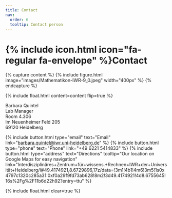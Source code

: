 ```yaml
---
title: Contact
nav:
  order: 6
  tooltip: Contact person
---
```


# {% include icon.html icon="fa-regular fa-envelope" %}Contact



{% capture content %}
{%
  include figure.html
  image="images/Mathematikon-IWR-9_0.jpeg"
  width="400px"
%}
{% endcapture %}

{%
  include float.html
  content=content
  flip=true
%}

Barbara Quintel<br>
Lab Manager<br>
Room 4.306<br>
Im Neuenheimer Feld 205<br>
69120 Heidelberg<br>

{%
  include button.html
  type="email"
  text="Email"
  link="barbara.quintel@iwr.uni-heidelberg.de"
%}
{%
  include button.html
  type="phone"
  text="Phone"
  link="+49 6221 5414833"
%}
{%
  include button.html
  type="address"
  text="Directions"
  tooltip="Our location on Google Maps for easy navigation"
  link="Interdisziplinäres+Zentrum+für+wissens.+Rechnen+IWR+der+Universität+Heidelberg/@49.4174921,8.6729896,17z/data=!3m1!4b1!4m6!3m5!1s0x4797c1320c285a31:0xf0a29f9fd73ab628!8m2!3d49.4174921!4d8.6755645!16s%2Fg%2F11b6d22h92?entry=ttu"
%}

{% include float.html clear=true %}
